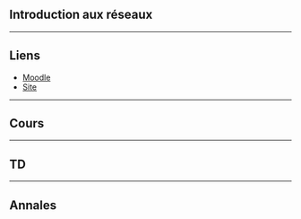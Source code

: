 ## Introduction aux réseaux

***

## Liens
* [Moodle](https://im2ag-moodle.e.ujf-grenoble.fr/course/view.php?id=85)
* [Site](http://lig-membres.imag.fr/sicard/M1.html)

***

## Cours

***

## TD

***

## Annales
